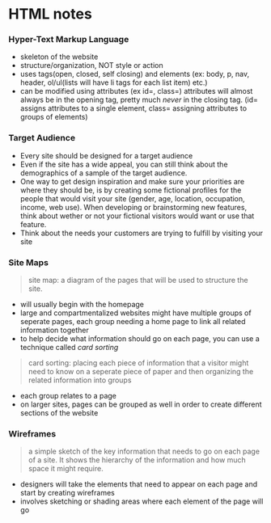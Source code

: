 # HTML notes 
### Hyper-Text Markup Language
- skeleton of the website
- structure/organization, NOT style or action
- uses tags(open, closed, self closing) and elements (ex: body, p, nav, header, ol/ul(lists will have li tags for each list item) etc.)
- can be modified using attributes (ex id=, class=) attributes will almost always be in the opening tag, pretty much *never* in the closing tag.  (id= assigns attributes to a single element, class= assigning attributes to groups of elements)


### Target Audience
- Every site should be designed for a target audience
- Even if the site has a wide appeal, you can still think about the demographics of a sample of the target audience.
- One way to get design inspiration and make sure your priorities are where they should be, is by creating some fictional profiles for the people that would visit your site (gender, age, location, occupation, income, web use). When developing or brainstorming new features, think about wether or not your fictional visitors would want or use that feature.
- Think about the needs your customers are trying to fulfill by visiting your site

### Site Maps
> site map:  a diagram of the pages that will be used to structure the site. 
- will usually begin with the homepage
- large and compartmentalized websites might have multiple groups of seperate pages, each group needing a home page to link all related information together
- to help decide what information should go on each page, you can use a technique called *card sorting*

> card sorting: placing each piece of information that a visitor might need to know on a seperate piece of paper and then organizing the related information into groups
- each group relates to a page
- on larger sites, pages can be grouped as well in order to create different sections of the website

### Wireframes
>  a simple sketch of the key information that needs to go on each page of a site. It shows the hierarchy of the information and how much space it might require.
- designers will take the elements that need to appear on each page and start by creating wireframes
-  involves sketching or shading areas where each element of the page will go 